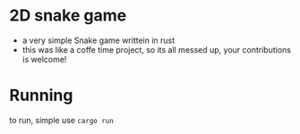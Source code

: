 # 2D snake game
- a very simple Snake game writtein in rust
- this was like a coffe time project, so its all messed up, your contributions is welcome! 

# Running
to run, simple use `cargo run`